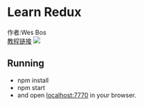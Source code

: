 # Learn Redux
 作者:Wes Bos  
 [教程链接](https://www.youtube.com/watch?v=hmwBow1PUuo&list=PLu8EoSxDXHP5uyzEWxdlr9WQTJJIzr6jy)
 ![](http://ojmd4mfpp.bkt.clouddn.com/react.png)

## Running

- npm install 
- npm start
- and open <localhost:7770> in your browser.

